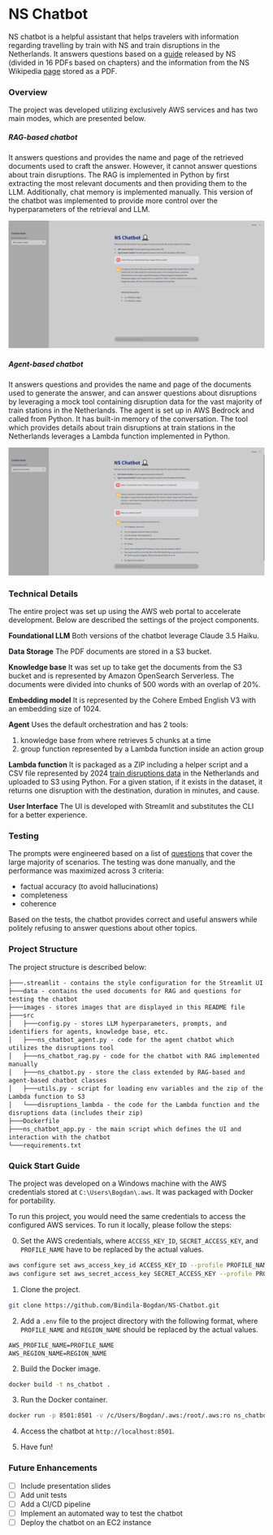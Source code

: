 # NS Chatbot

NS chatbot is a helpful assistant that helps travelers with information regarding travelling by train with NS and train disruptions in the Netherlands. It answers questions based on a [guide](https://www.ns.nl/binaries/_ht_1575971177922/content/assets/ns-en/terms/travelling-with-ns.pdf) released by NS (divided in 16 PDFs based on chapters) and the information from the NS Wikipedia [page](https://en.wikipedia.org/wiki/Nederlandse_Spoorwegen) stored as a PDF.

### Overview

The project was developed utilizing exclusively AWS services and has two main modes, which are presented below.

##### RAG-based chatbot

It answers questions and provides the name and page of the retrieved documents used to craft the answer. However, it cannot answer questions about train disruptions. The RAG is implemented in Python by first extracting the most relevant documents and then providing them to the LLM. Additionally, chat memory is implemented manually. This version of the chatbot was implemented to provide more control over the hyperparameters of the retrieval and LLM.

![RAG-based chabot](images/rag_based_chatbot.png)

##### Agent-based chatbot

It answers questions and provides the name and page of the documents used to generate the answer, and can answer questions about disruptions by leveraging a mock tool containing disruption data for the vast majority of train stations in the Netherlands. The agent is set up in AWS Bedrock and called from Python. It has built-in memory of the conversation. The tool which provides details about train disruptions at train stations in the Netherlands leverages a Lambda function implemented in Python.

![Agent-based chabot](images/agent_based_chatbot.png)

### Technical Details

The entire project was set up using the AWS web portal to accelerate development. Below are described the settings of the project components.

**Foundational LLM**
Both versions of the chatbot leverage Claude 3.5 Haiku.

**Data Storage**
The PDF documents are stored in a S3 bucket.

**Knowledge base**
It was set up to take get the documents from the S3 bucket and is represented by Amazon OpenSearch Serverless.
The documents were divided into chunks of 500 words with an overlap of 20%.

**Embedding model**
It is represented by the Cohere Embed English V3 with an embedding size of 1024.

**Agent**
Uses the default orchestration and has 2 tools:
1. knowledge base from where retrieves 5 chunks at a time
2. group function represented by a Lambda function inside an action group

**Lambda function**
It is packaged as a ZIP including a helper script and a CSV file represented by 2024 [train disruptions data](https://www.rijdendetreinen.nl/en/open-data/disruptions) in the Netherlands and uploaded to S3 using Python. For a given station, if it exists in the dataset, it returns one disruption with the destination, duration in minutes, and cause. 

**User Interface**
The UI is developed with Streamlit and substitutes the CLI for a better experience.

### Testing

The prompts were engineered based on a list of [questions](data/questions.md) that cover the large majority of scenarios. The testing was done manually, and the performance was maximized across 3 criteria:
- factual accuracy (to avoid hallucinations)
- completeness
- coherence

Based on the tests, the chatbot provides correct and useful answers while politely refusing to answer questions about other topics.

### Project Structure

The project structure is described below:

```
├───.streamlit - contains the style configuration for the Streamlit UI
├───data - contains the used documents for RAG and questions for testing the chatbot
├───images - stores images that are displayed in this README file
├───src
│   ├───config.py - stores LLM hyperparameters, prompts, and identifiers for agents, knowledge base, etc.
│   ├───ns_chatbot_agent.py - code for the agent chatbot which utilizes the disruptions tool
│   ├───ns_chatbot_rag.py - code for the chatbot with RAG implemented manually
│   ├───ns_chatbot.py - store the class extended by RAG-based and agent-based chatbot classes
│   ├───utils.py - script for loading env variables and the zip of the Lambda function to S3
│   └───disruptions_lambda - the code for the Lambda function and the disruptions data (includes their zip)
├───Dockerfile
├───ns_chatbot_app.py - the main script which defines the UI and interaction with the chatbot
└───requirements.txt
```

### Quick Start Guide

The project was developed on a Windows machine with the AWS credentials stored at `C:\Users\Bogdan\.aws`. It was packaged with Docker for portability. 

To run this project, you would need the same credentials to access the configured AWS services. To run it locally, please follow the steps:

0. Set the AWS credentials, where `ACCESS_KEY_ID`, `SECRET_ACCESS_KEY`, and `PROFILE_NAME` have to be replaced by the actual values.

```sh
aws configure set aws_access_key_id ACCESS_KEY_ID --profile PROFILE_NAME
aws configure set aws_secret_access_key SECRET_ACCESS_KEY --profile PROFILE_NAME
```

1. Clone the project.

```sh
git clone https://github.com/Bindila-Bogdan/NS-Chatbot.git
```

2. Add a `.env` file to the project directory with the following format, where `PROFILE_NAME` and `REGION_NAME` should be replaced by the actual values.

```
AWS_PROFILE_NAME=PROFILE_NAME
AWS_REGION_NAME=REGION_NAME
```

2. Build the Docker image.

```sh
docker build -t ns_chatbot .
```

3. Run the Docker container.

```sh
docker run -p 8501:8501 -v /c/Users/Bogdan/.aws:/root/.aws:ro ns_chatbot
```

4. Access the chatbot at `http://localhost:8501`.

5. Have fun!

### Future Enhancements

- [ ] Include presentation slides
- [ ] Add unit tests
- [ ] Add a CI/CD pipeline 
- [ ] Implement an automated way to test the chatbot
- [ ] Deploy the chatbot on an EC2 instance

